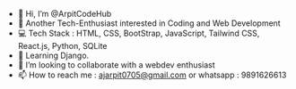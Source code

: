 - 👋 Hi, I’m @ArpitCodeHub
- 👀 Another Tech-Enthusiast  interested in Coding and Web Development
- 💻 Tech Stack : HTML, CSS, BootStrap, JavaScript, Tailwind CSS, React.js, Python, SQLite
- 🌱 Learning Django.
- 💞️ I’m looking to collaborate with a webdev enthusiast
- 📫 How to reach me : ajarpit0705@gmail.com or whatsapp : 9891626613
<!---
ArpitCodeHub/ArpitCodeHub is a ✨ special ✨ repository because its `README.md` (this file) appears on your GitHub profile.
You can click the Preview link to take a look at your changes.
--->
